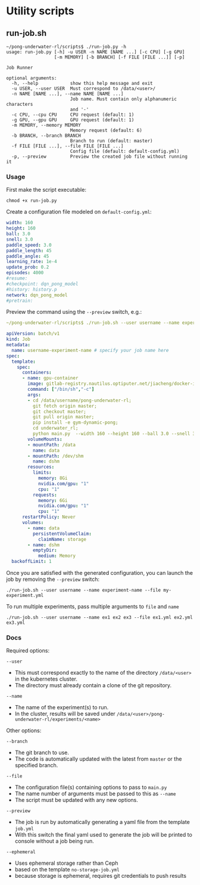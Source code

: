 # Utility scripts

## run-job.sh

```shell script
~/pong-underwater-rl/scripts$ ./run-job.py -h
usage: run-job.py [-h] -u USER -n NAME [NAME ...] [-c CPU] [-g GPU]
                  [-m MEMORY] [-b BRANCH] [-f FILE [FILE ...]] [-p]

Job Runner

optional arguments:
  -h, --help            show this help message and exit
  -u USER, --user USER  Must correspond to /data/<user>/
  -n NAME [NAME ...], --name NAME [NAME ...]
                        Job name. Must contain only alphanumeric characters
                        and '-'
  -c CPU, --cpu CPU     CPU request (default: 1)
  -g GPU, --gpu GPU     GPU request (default: 1)
  -m MEMORY, --memory MEMORY
                        Memory request (default: 6)
  -b BRANCH, --branch BRANCH
                        Branch to run (default: master)
  -f FILE [FILE ...], --file FILE [FILE ...]
                        Config file (default: default-config.yml)
  -p, --preview         Preview the created job file without running it

```

### Usage

First make the script executable:
```shell script
chmod +x run-job.py
```

Create a configuration file modeled on `default-config.yml`:
```yaml
width: 160
height: 160
ball: 3.0
snell: 3.0
paddle_speed: 3.0
paddle_length: 45
paddle_angle: 45
learning_rate: 1e-4
update_prob: 0.2
episodes: 4000
#resume:
#checkpoint: dqn_pong_model
#history: history.p
network: dqn_pong_model
#pretrain:
```

Preview the command using the `--preview` switch, e.g.:
```yaml
~/pong-underwater-rl/scripts$ ./run-job.sh --user username --name experiment-name --file my-experiment.yml --preview

apiVersion: batch/v1
kind: Job
metadata:
  name: username-experiment-name # specify your job name here
spec:
  template:
    spec:
      containers:
      - name: gpu-container
        image: gitlab-registry.nautilus.optiputer.net/jiacheng/docker-images:gym
        command: ["/bin/sh","-c"]
        args:
        - cd /data/username/pong-underwater-rl;
          git fetch origin master;
          git checkout master;
          git pull origin master;
          pip install -e gym-dynamic-pong;
          cd underwater_rl;
          python main.py  --width 160 --height 160 --ball 3.0 --snell 3.0 --paddle-speed 3.0 --paddle-length 45 --learning-rate 1e-4 --update-prob 0.2 --episodes 4000 --store-dir ../experiments/experiment-name;
        volumeMounts:
        - mountPath: /data
          name: data
        - mountPath: /dev/shm
          name: dshm
        resources:
          limits:
            memory: 8Gi
            nvidia.com/gpu: "1"
            cpu: "1"
          requests:
            memory: 6Gi
            nvidia.com/gpu: "1"
            cpu: "1"
      restartPolicy: Never
      volumes:
        - name: data
          persistentVolumeClaim:
            claimName: storage
        - name: dshm
          emptyDir:
            medium: Memory
  backoffLimit: 1
```

Once you are satisfied with the generated configuration, you can launch the job by removing the `--preview` switch:
```shell script
./run-job.sh --user username --name experiment-name --file my-experiment.yml
```

To run multiple experiments, pass multiple arguments to `file` and `name`
```shell script
./run-job.sh --user username --name ex1 ex2 ex3 --file ex1.yml ex2.yml ex3.yml
```

### Docs

Required options:

`--user`
- This must correspond exactly to the name of the directory `/data/<user>` in the kubernetes cluster. 
- The directory must already contain a clone of the git repository.

`--name`
- The name of the experiment(s) to run.
- In the cluster, results will be saved under `/data/<user>/pong-underwater-rl/experiments/<name>`

Other options:

`--branch`
- The git branch to use.
- The code is automatically updated with the latest from `master` or the specified branch.

`--file`
- The configuration file(s) containing options to pass to `main.py`
- The name number of arguments must be passed to this as `--name`
- The script must be updated with any new  options.

`--preview`
- The job is run by automatically generating a yaml file from the template `job.yml`
- With this switch the final yaml used to generate the job will be printed to console without a job being run.

`--ephemeral`
- Uses ephemeral storage rather than Ceph
- based on the template `no-storage-job.yml`
- because storage is ephemeral, requires git credentials to push results